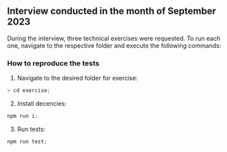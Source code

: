 ## Interview conducted in the month of September 2023

During the interview, three technical exercises were requested. To run each one, navigate to the respective folder and execute the following commands:

### How to reproduce the tests 

1. Navigate to the desired folder for exercise:

```javascript
> cd exercise;
```
2. Install decencies:

```javascript
npm run i;
```
3. Run tests:

```javascript
npm run test;
```
